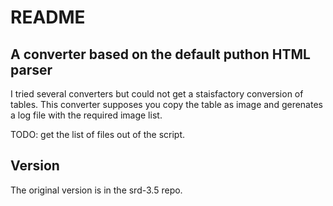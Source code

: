 # README

## A converter based on the default puthon HTML parser

I tried several converters but could not get a staisfactory conversion of tables. This converter supposes you copy the table as image and gerenates a log file with the required image list.

TODO: get the list of files out of the script.

## Version

The original version is in the srd-3.5 repo.


